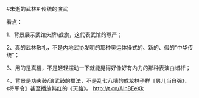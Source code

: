 #未逝的武林# 传统的演武

看点：

1、背景展示武馆头牌/战旗，这代表武馆的尊严；

2、真的武林敬礼，不是内地武协发明的那种奥运体操式的、新的、假的“中华传统”；

3、用的是真棍，不是轻轻摆动一下就能晃得好像好有内力的那种表演白蜡杆；

4、背景是功夫鼓/演武鼓的擂法，不是乱七八糟的成龙林子祥《男儿当自强》、《将军令》甚至播放韩红的《天路》。 http://t.cn/AinBEeXk
